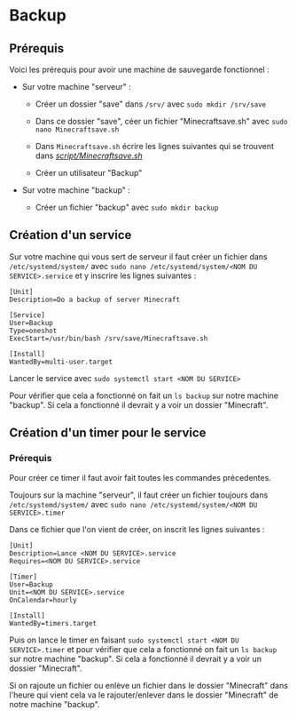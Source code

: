 # Backup 

## Prérequis 

Voici les prérequis pour avoir une machine de sauvegarde fonctionnel : 

- Sur votre machine "serveur" :
    - Créer un dossier "save" dans ``/srv/`` avec `sudo mkdir /srv/save`
    - Dans ce dossier "save", céer un fichier "Minecraftsave.sh" avec `sudo nano Minecraftsave.sh`
    - Dans ``Minecraftsave.sh`` écrire les lignes suivantes qui se trouvent dans *[script/Minecraftsave.sh](https://github.com/Enrick1234/ServeurMinecraft/blob/main/script/Minecraftsave.sh)*
    
    - Créer un utilisateur "Backup"

- Sur votre machine "backup" :
    - Créer un fichier "backup" avec `sudo mkdir backup`


## Création d'un service 

Sur votre machine qui vous sert de serveur il faut créer un fichier dans `/etc/systemd/system/` avec `sudo nano /etc/systemd/system/<NOM DU SERVICE>.service` et y inscrire les lignes suivantes : 

```
[Unit]
Description=Do a backup of server Minecraft

[Service]
User=Backup
Type=oneshot
ExecStart=/usr/bin/bash /srv/save/Minecraftsave.sh

[Install]
WantedBy=multi-user.target
```

Lancer le service avec `sudo systemctl start <NOM DU SERVICE>`

Pour vérifier que cela a fonctionné on fait un ``ls backup`` sur notre machine "backup". Si cela a fonctionné il devrait y a voir un dossier "Minecraft". 


## Création d'un timer pour le service 

### Prérequis 

Pour créer ce timer il faut avoir fait toutes les commandes précedentes.

Toujours sur la machine "serveur", il faut créer un fichier toujours dans ``/etc/systemd/system/`` avec `sudo nano /etc/systemd/system/<NOM DU SERVICE>.timer`

Dans ce fichier que l'on vient de créer, on inscrit les lignes suivantes : 
```
[Unit]
Description=Lance <NOM DU SERVICE>.service
Requires=<NOM DU SERVICE>.service

[Timer]
User=Backup
Unit=<NOM DU SERVICE>.service
OnCalendar=hourly

[Install]
WantedBy=timers.target
```

Puis on lance le timer en faisant `sudo systemctl start <NOM DU SERVICE>.timer` et pour vérifier que cela a fonctionné on fait un ``ls backup`` sur notre machine "backup". Si cela a fonctionné il devrait y a voir un dossier "Minecraft".

 Si on rajoute un fichier ou enlève un fichier dans le dossier "Minecraft" dans l'heure qui vient cela va le rajouter/enlever dans le dossier "Minecraft" de notre machine "backup".


